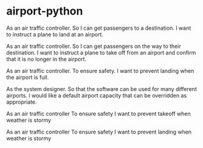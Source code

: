 # airport-python

As an air traffic controller.
So I can get passengers to a destination.
I want to instruct a plane to land at an airport.

As an air traffic controller.
So I can get passengers on the way to their destination.
I want to instruct a plane to take off from an airport and confirm that it is no longer in the airport.

As an air traffic controller.
To ensure safety.
I want to prevent landing when the airport is full.

As the system designer.
So that the software can be used for many different airports.
I would like a default airport capacity that can be overridden as appropriate.

As an air traffic controller 
To ensure safety 
I want to prevent takeoff when weather is stormy 

As an air traffic controller 
To ensure safety 
I want to prevent landing when weather is stormy 
